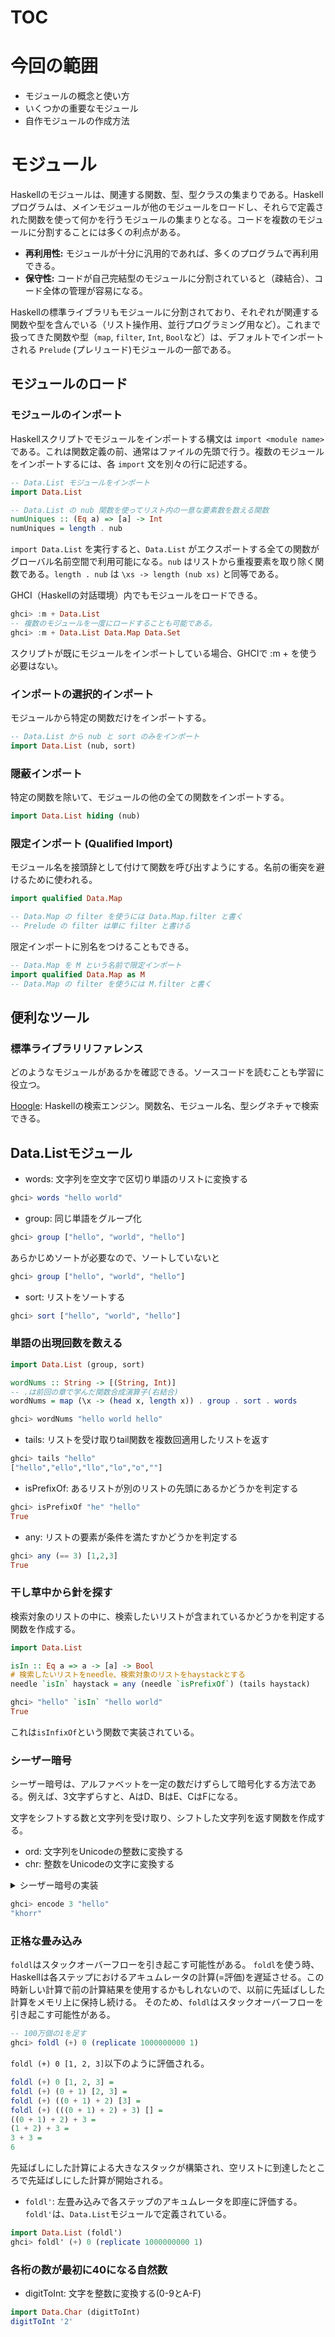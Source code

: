 # TOC

# 今回の範囲

- モジュールの概念と使い方
- いくつかの重要なモジュール
- 自作モジュールの作成方法

# モジュール

Haskellのモジュールは、関連する関数、型、型クラスの集まりである。Haskellプログラムは、メインモジュールが他のモジュールをロードし、それらで定義された関数を使って何かを行うモジュールの集まりとなる。コードを複数のモジュールに分割することには多くの利点がある。

-   **再利用性:** モジュールが十分に汎用的であれば、多くのプログラムで再利用できる。
-   **保守性:** コードが自己完結型のモジュールに分割されていると（疎結合）、コード全体の管理が容易になる。

Haskellの標準ライブラリもモジュールに分割されており、それぞれが関連する関数や型を含んでいる（リスト操作用、並行プログラミング用など）。これまで扱ってきた関数や型（`map`, `filter`, `Int`, `Bool`など）は、デフォルトでインポートされる `Prelude` (プレリュード)モジュールの一部である。

## モジュールのロード

### モジュールのインポート
Haskellスクリプトでモジュールをインポートする構文は `import <module name>` である。これは関数定義の前、通常はファイルの先頭で行う。複数のモジュールをインポートするには、各 `import` 文を別々の行に記述する。

```haskell
-- Data.List モジュールをインポート
import Data.List

-- Data.List の nub 関数を使ってリスト内の一意な要素数を数える関数
numUniques :: (Eq a) => [a] -> Int
numUniques = length . nub
```
`import Data.List` を実行すると、`Data.List` がエクスポートする全ての関数がグローバル名前空間で利用可能になる。`nub` はリストから重複要素を取り除く関数である。`length . nub` は `\xs -> length (nub xs)` と同等である。

GHCI（Haskellの対話環境）内でもモジュールをロードできる。

```haskell
ghci> :m + Data.List
-- 複数のモジュールを一度にロードすることも可能である。
ghci> :m + Data.List Data.Map Data.Set
```
スクリプトが既にモジュールをインポートしている場合、GHCIで :m + を使う必要はない。

### インポートの選択的インポート

モジュールから特定の関数だけをインポートする。
```haskell
-- Data.List から nub と sort のみをインポート
import Data.List (nub, sort)
```

### 隠蔽インポート

特定の関数を除いて、モジュールの他の全ての関数をインポートする。
```haskell
import Data.List hiding (nub)
```

### 限定インポート (Qualified Import)
モジュール名を接頭辞として付けて関数を呼び出すようにする。名前の衝突を避けるために使われる。

```haskell
import qualified Data.Map

-- Data.Map の filter を使うには Data.Map.filter と書く
-- Prelude の filter は単に filter と書ける
```


限定インポートに別名をつけることもできる。
```haskell
-- Data.Map を M という名前で限定インポート
import qualified Data.Map as M
-- Data.Map の filter を使うには M.filter と書く
```

## 便利なツール

### 標準ライブラリリファレンス
どのようなモジュールがあるかを確認できる。ソースコードを読むことも学習に役立つ。

[Hoogle](https://hoogle.haskell.org/): Haskellの検索エンジン。関数名、モジュール名、型シグネチャで検索できる。


## Data.Listモジュール

- words: 文字列を空文字で区切り単語のリストに変換する

```haskell
ghci> words "hello world"
```

- group: 同じ単語をグループ化

```haskell
ghci> group ["hello", "world", "hello"]
```

あらかじめソートが必要なので、ソートしていないと
```haskell
ghci> group ["hello", "world", "hello"]
```

- sort: リストをソートする

```haskell
ghci> sort ["hello", "world", "hello"]
```

### 単語の出現回数を数える

```haskell
import Data.List (group, sort)

wordNums :: String -> [(String, Int)]
-- .は前回の章で学んだ関数合成演算子(右結合)
wordNums = map (\x -> (head x, length x)) . group . sort . words
```

```haskell
ghci> wordNums "hello world hello"
```

- tails: リストを受け取りtail関数を複数回適用したリストを返す

```haskell
ghci> tails "hello"
["hello","ello","llo","lo","o",""]
```

- isPrefixOf: あるリストが別のリストの先頭にあるかどうかを判定する

```haskell
ghci> isPrefixOf "he" "hello"
True
```

- any: リストの要素が条件を満たすかどうかを判定する

```haskell
ghci> any (== 3) [1,2,3]
True
```

### 干し草中から針を探す

検索対象のリストの中に、検索したいリストが含まれているかどうかを判定する関数を作成する。

```haskell
import Data.List

isIn :: Eq a => a -> [a] -> Bool
# 検索したいリストをneedle、検索対象のリストをhaystackとする
needle `isIn` haystack = any (needle `isPrefixOf`) (tails haystack)
```

```haskell
ghci> "hello" `isIn` "hello world"
True
```

これは`isInfixOf`という関数で実装されている。

### シーザー暗号
シーザー暗号は、アルファベットを一定の数だけずらして暗号化する方法である。例えば、3文字ずらすと、AはD、BはE、CはFになる。

文字をシフトする数と文字列を受け取り、シフトした文字列を返す関数を作成する。

- ord: 文字列をUnicodeの整数に変換する
- chr: 整数をUnicodeの文字に変換する

<details>
<summary>シーザー暗号の実装</summary>

```haskell
import Data.Char

encode :: Int -> String -> String
-- $は関数適用演算子
-- この場合は、ord c + offsetの結果をchrに渡す
encode offset msg = map (\c -> chr $ ord c + offset) msg
-- 関数合成でも書ける
encode offset msg = map (chr . (+ offset) . ord) msg
```

</details>

```haskell
ghci> encode 3 "hello"
"khorr"
```

### 正格な畳み込み
`foldl`はスタックオーバーフローを引き起こす可能性がある。
`foldl`を使う時、Haskellは各ステップにおけるアキュムレータの計算(=評価)を遅延させる。この時新しい計算で前の計算結果を使用するかもしれないので、以前に先延ばしした計算をメモリ上に保持し続ける。
そのため、`foldl`はスタックオーバーフローを引き起こす可能性がある。

```haskell
-- 100万個の1を足す
ghci> foldl (+) 0 (replicate 1000000000 1)
```

`foldl (+) 0 [1, 2, 3]`以下のように評価される。
```haskell
foldl (+) 0 [1, 2, 3] =
foldl (+) (0 + 1) [2, 3] =
foldl (+) ((0 + 1) + 2) [3] =
foldl (+) (((0 + 1) + 2) + 3) [] =
((0 + 1) + 2) + 3 =
(1 + 2) + 3 =
3 + 3 =
6
```
先延ばしにした計算による大きなスタックが構築され、空リストに到達したところで先延ばしにした計算が開始される。

- `foldl'`: 左畳み込みで各ステップのアキュムレータを即座に評価する。`foldl'`は、`Data.List`モジュールで定義されている。
```haskell
import Data.List (foldl')
ghci> foldl' (+) 0 (replicate 1000000000 1)
```

### 各桁の数が最初に40になる自然数

- digitToInt: 文字を整数に変換する(0-9とA-F)
```haskell
import Data.Char (digitToInt)
digitToInt '2'
```